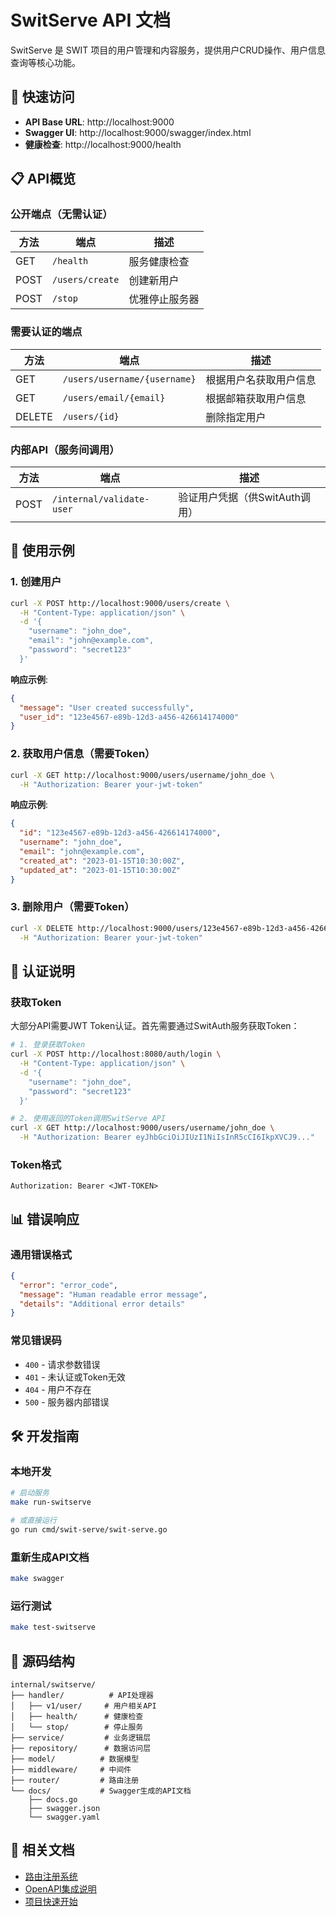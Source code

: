 # SwitServe API 文档

SwitServe 是 SWIT 项目的用户管理和内容服务，提供用户CRUD操作、用户信息查询等核心功能。

## 🚀 快速访问

- **API Base URL**: http://localhost:9000
- **Swagger UI**: http://localhost:9000/swagger/index.html
- **健康检查**: http://localhost:9000/health

## 📋 API概览

### 公开端点（无需认证）
| 方法 | 端点 | 描述 |
|------|------|------|
| GET | `/health` | 服务健康检查 |
| POST | `/users/create` | 创建新用户 |
| POST | `/stop` | 优雅停止服务器 |

### 需要认证的端点
| 方法 | 端点 | 描述 |
|------|------|------|
| GET | `/users/username/{username}` | 根据用户名获取用户信息 |
| GET | `/users/email/{email}` | 根据邮箱获取用户信息 |
| DELETE | `/users/{id}` | 删除指定用户 |

### 内部API（服务间调用）
| 方法 | 端点 | 描述 |
|------|------|------|
| POST | `/internal/validate-user` | 验证用户凭据（供SwitAuth调用） |

## 🔧 使用示例

### 1. 创建用户

```bash
curl -X POST http://localhost:9000/users/create \
  -H "Content-Type: application/json" \
  -d '{
    "username": "john_doe",
    "email": "john@example.com", 
    "password": "secret123"
  }'
```

**响应示例**:
```json
{
  "message": "User created successfully",
  "user_id": "123e4567-e89b-12d3-a456-426614174000"
}
```

### 2. 获取用户信息（需要Token）

```bash
curl -X GET http://localhost:9000/users/username/john_doe \
  -H "Authorization: Bearer your-jwt-token"
```

**响应示例**:
```json
{
  "id": "123e4567-e89b-12d3-a456-426614174000",
  "username": "john_doe",
  "email": "john@example.com",
  "created_at": "2023-01-15T10:30:00Z",
  "updated_at": "2023-01-15T10:30:00Z"
}
```

### 3. 删除用户（需要Token）

```bash
curl -X DELETE http://localhost:9000/users/123e4567-e89b-12d3-a456-426614174000 \
  -H "Authorization: Bearer your-jwt-token"
```

## 🔐 认证说明

### 获取Token
大部分API需要JWT Token认证。首先需要通过SwitAuth服务获取Token：

```bash
# 1. 登录获取Token
curl -X POST http://localhost:8080/auth/login \
  -H "Content-Type: application/json" \
  -d '{
    "username": "john_doe",
    "password": "secret123"
  }'

# 2. 使用返回的Token调用SwitServe API
curl -X GET http://localhost:9000/users/username/john_doe \
  -H "Authorization: Bearer eyJhbGciOiJIUzI1NiIsInR5cCI6IkpXVCJ9..."
```

### Token格式
```
Authorization: Bearer <JWT-TOKEN>
```

## 📊 错误响应

### 通用错误格式
```json
{
  "error": "error_code",
  "message": "Human readable error message",
  "details": "Additional error details"
}
```

### 常见错误码
- `400` - 请求参数错误
- `401` - 未认证或Token无效
- `404` - 用户不存在
- `500` - 服务器内部错误

## 🛠 开发指南

### 本地开发
```bash
# 启动服务
make run-switserve

# 或直接运行
go run cmd/swit-serve/swit-serve.go
```

### 重新生成API文档
```bash
make swagger
```

### 运行测试
```bash
make test-switserve
```

## 📁 源码结构

```
internal/switserve/
├── handler/          # API处理器
│   ├── v1/user/     # 用户相关API
│   ├── health/      # 健康检查
│   └── stop/        # 停止服务
├── service/         # 业务逻辑层
├── repository/      # 数据访问层
├── model/          # 数据模型
├── middleware/     # 中间件
├── router/         # 路由注册
└── docs/           # Swagger生成的API文档
    ├── docs.go
    ├── swagger.json
    └── swagger.yaml
```

## 📖 相关文档

- [路由注册系统](../../route-registry-guide.md)
- [OpenAPI集成说明](../../openapi-integration.md)
- [项目快速开始](../../quick-start-example.md) 